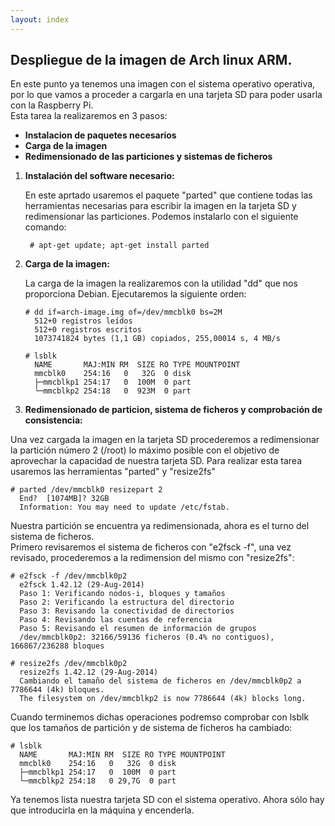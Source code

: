 ```yaml
---
layout: index
---
```


## Despliegue de la imagen de Arch linux ARM.

En este punto ya tenemos una imagen con el sistema operativo operativa, por lo que vamos a proceder a cargarla en una tarjeta SD para poder usarla con la Raspberry Pi.  
Esta tarea la realizaremos en 3 pasos:

* __Instalacion de paquetes necesarios__ 
* __Carga de la imagen__
* __Redimensionado de las particiones y sistemas de ficheros__

1. __Instalación del software necesario:__
   
   En este aprtado usaremos el paquete "parted" que contiene todas las herramientas necesarias para escribir la imagen
   en la tarjeta SD y redimensionar las particiones.  Podemos instalarlo con el siguiente comando:

        # apt-get update; apt-get install parted

2. __Carga de la imagen:__

   La carga de la imagen la realizaremos con la utilidad "dd" que nos proporciona Debian. Ejecutaremos la siguiente orden:

       # dd if=arch-image.img of=/dev/mmcblk0 bs=2M
         512+0 registros leídos
         512+0 registros escritos
         1073741824 bytes (1,1 GB) copiados, 255,00014 s, 4 MB/s

       # lsblk
         NAME       MAJ:MIN RM  SIZE RO TYPE MOUNTPOINT
         mmcblk0    254:16   0   32G  0 disk 
         ├─mmcblkp1 254:17   0  100M  0 part 
         └─mmcblkp2 254:18   0  923M  0 part

3. __Redimensionado de particion, sistema de ficheros y comprobación de consistencia:__

  Una vez cargada la imagen en la tarjeta SD procederemos a redimensionar la partición número 2 (/root) lo máximo posible con el objetivo de 
  aprovechar la capacidad de nuestra tarjeta SD. Para realizar esta tarea usaremos las herramientas "parted" y "resize2fs"

    # parted /dev/mmcblk0 resizepart 2
      End?  [1074MB]? 32GB
      Information: You may need to update /etc/fstab.

  Nuestra partición se encuentra ya redimensionada, ahora es el turno del sistema de ficheros.  
  Primero revisaremos el sistema de ficheros con "e2fsck -f", una vez revisado, procederemos a la redimension del mismo con "resize2fs":

    # e2fsck -f /dev/mmcblk0p2
      e2fsck 1.42.12 (29-Aug-2014)
      Paso 1: Verificando nodos-i, bloques y tamaños
      Paso 2: Verificando la estructura del directorio
      Paso 3: Revisando la conectividad de directorios
      Paso 4: Revisando las cuentas de referencia
      Paso 5: Revisando el resumen de información de grupos
      /dev/mmcblk0p2: 32166/59136 ficheros (0.4% no contiguos), 166867/236288 bloques

    # resize2fs /dev/mmcblk0p2
      resize2fs 1.42.12 (29-Aug-2014)
      Cambiando el tamaño del sistema de ficheros en /dev/mmcblk0p2 a 7786644 (4k) bloques.
      The filesystem on /dev/mmcblkp2 is now 7786644 (4k) blocks long.

  Cuando terminemos dichas operaciones podremso comprobar con lsblk que los tamaños de partición y de sistema de ficheros ha cambiado:
    
    # lsblk
      NAME       MAJ:MIN RM  SIZE RO TYPE MOUNTPOINT
      mmcblk0    254:16   0   32G  0 disk 
      ├─mmcblkp1 254:17   0  100M  0 part 
      └─mmcblkp2 254:18   0 29,7G  0 part

Ya tenemos lista nuestra tarjeta SD con el sistema operativo. Ahora sólo hay que introducirla en la máquina y encenderla.
